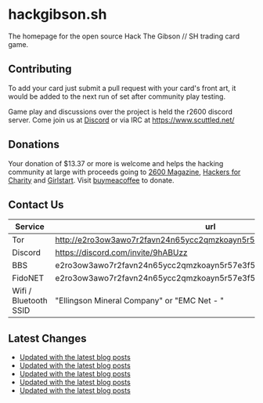 # hackgibson.sh
The homepage for the open source Hack The Gibson // SH trading card game.


## Contributing

To add your card just submit a pull request with your card's front art, it would be added to the next run of set after community play testing.

Game play and discussions over the project is held the r2600 discord server. Come join us at [Discord](https://discord.com/invite/9hABUzz) or via IRC at https://www.scuttled.net/


## Donations

Your donation of $13.37 or more is welcome and helps the hacking community at large with proceeds going to [2600 Magazine](https://2600.com/), [Hackers for Charity](https://hackersforcharity.org) and [Girlstart](https://girlstart.org).  Visit [buymeacoffee](https://www.buymeacoffee.com/hackgibson.sh) to donate.


## Contact Us

Service | url
-|-
Tor | http://e2ro3ow3awo7r2favn24n65ycc2qmzkoayn5r57e3f56nvjwdcgg32ad.onion
Discord | https://discord.com/invite/9hABUzz
BBS | e2ro3ow3awo7r2favn24n65ycc2qmzkoayn5r57e3f56nvjwdcgg32ad.onion:23
FidoNET | e2ro3ow3awo7r2favn24n65ycc2qmzkoayn5r57e3f56nvjwdcgg32ad.onion:24554
Wifi / Bluetooth SSID | "Ellingson Mineral Company" or "EMC Net - <fidonet address>"

## Latest Changes
<!-- BLOG-POST-LIST:START -->
- [Updated with the latest blog posts](https://github.com/DFW2600/hackgibson.sh/commit/9aec79e173cc164372593e583285bb91498743b3)
- [Updated with the latest blog posts](https://github.com/DFW2600/hackgibson.sh/commit/8d721cad7f1a20419fc23b3b916c36d03e5a0d94)
- [Updated with the latest blog posts](https://github.com/DFW2600/hackgibson.sh/commit/4e90c2e0600cbb74f9026ffbcdb11e7cb1a88a9b)
- [Updated with the latest blog posts](https://github.com/DFW2600/hackgibson.sh/commit/bf7f4db22878a2e04972f5d72cd44c9610f74ff9)
- [Updated with the latest blog posts](https://github.com/DFW2600/hackgibson.sh/commit/fe644fdcab3b42dae12514c1da89c615b11d9eb5)
<!-- BLOG-POST-LIST:END -->

